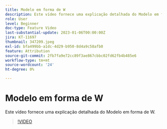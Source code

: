 ```yaml
---
title: Modelo em forma de W
description: Este vídeo fornece uma explicação detalhada do Modelo em forma de W.
role: User
level: Beginner
doc-type: Feature Video
last-substantial-update: 2023-01-06T00:00:00Z
jira: KT-11697
thumbnail: 347209.jpeg
exl-id: bfa499bb-a1dc-4d29-b950-8d4a9c58afb0
feature: Attribution
source-git-commit: 2fb7fa9e72cc89f3ae867cbbc02fd62fb4b485e6
workflow-type: tm+mt
source-wordcount: '24'
ht-degree: 0%

---
```


# Modelo em forma de W

Este vídeo fornece uma explicação detalhada do Modelo em forma de W.

>[!VIDEO](https://video.tv.adobe.com/v/347209/?quality=12&learn=on)

